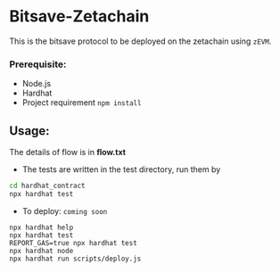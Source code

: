 # Bitsave-Zetachain

This is the bitsave protocol to be deployed
on the zetachain using `zEVM`. 

### Prerequisite:
- Node.js
- Hardhat
- Project requirement
`npm install`

## Usage:
The details of flow is in 
**flow.txt**

- The tests are written in the test directory, run them by
```bash
cd hardhat_contract
npx hardhat test
```

- To deploy: `coming soon`

```shell
npx hardhat help
npx hardhat test
REPORT_GAS=true npx hardhat test
npx hardhat node
npx hardhat run scripts/deploy.js
```
